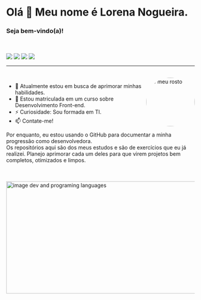 # Olá 👋 Meu nome é Lorena Nogueira.

### Seja bem-vindo(a)!

<br/>
 <br/>

<div>
       <a href="https://www.instagram.com/lorena.nogueira.b/" target="_blank"><img src="https://img.shields.io/badge/-Instagram-%23E4405F?style=for-the-badge&logo=instagram&logoColor=white" target="_blank"></a>
  <a href = "https://twitter.com/lorenaN_oficial"><img src="https://img.shields.io/badge/Twitter-%23333?style=for-the-badge&logo=Twitter&logoColor=white" target="_blank"></a>
      <a href="https://www.linkedin.com/in/lorena-nogueira-4725aa243/" target="_blank"><img src="https://img.shields.io/badge/-LinkedIn-%230077B5?style=for-the-badge&logo=linkedin&logoColor=white" target="_blank"></a> 
    <a href = "mailto:nogueiralorenadev@gmail.com"><img src="https://img.shields.io/badge/-Gmail-%23333?style=for-the-badge&logo=gmail&logoColor=white" target="_blank"></a>
   </div>  
   
   <hr/>
   
<br/>
 <img align="right" alt="o meu rosto" height="130" style="border-radius:50% 50% 50% 50%;" src="https://scontent-gig2-1.xx.fbcdn.net/v/t39.30808-6/335070037_883578696274650_7011658285249860126_n.jpg?stp=dst-jpg_p526x296&_nc_cat=110&ccb=1-7&_nc_sid=730e14&_nc_eui2=AeGv8bMi5DF3Di26CD3FcwOVRvWDGpBfTURG9YMakF9NRCg8s7epIdPO5zOTqNNTnD0oFWEcYqHo06mSAbPDbLZM&_nc_ohc=fzvYoRtt6j4AX8au3o4&_nc_ht=scontent-gig2-1.xx&oh=00_AfAQisc5SNdfAyDgOlOc2iHnZgAt2xBkw_pAXrEYdOwVeQ&oe=640F2AC3"/>
</div>

- 🔭 Atualmente estou em busca de aprimorar minhas habilidades.
- 🌱 Estou matriculada em um curso sobre Desenvolvimento Front-end.
- ⚡ Curiosidade: Sou formada em TI.
- 📫 Contate-me!

Por enquanto, eu estou usando o GitHub para documentar a minha progressão como desenvolvedora.<br>
Os repositórios aqui são dos meus estudos e são de exercícios que eu já realizei. Planejo aprimorar cada um deles para que virem projetos bem completos, otimizados e limpos.

<br/>
<br/>
   <div>
        <img
         height="300"
          width="540"
           alt="image dev and programing languages"
          src="https://ni90ep.csb.app/imgs/imageDev.png" 
       />
      </div>


   



